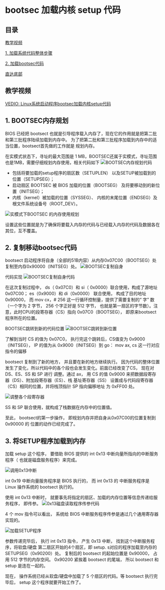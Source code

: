 
# bootsec 加载内核 setup 代码

<h2 id = 'm'> 目录 </h2>

[教学视频](#t)

[1. 加载系统代码整体步骤](#1)

[2. 加载bootsec代码](#2)

[直达底部](#e)

<h2 id = 't'> 教学视频 </h2>

[VEDIO: Linux系统启动程序bootsec加载内核setup代码](http://toutiao.com/item/6655311281303585287/ "VEDIO: Linux系统启动程序bootsec加载内核setup代码")

<h2 id = '1'> 1. BOOTSEC内存规划 </h2>

  BIOS 已经把 bootsect 也就是引导程序载入内存了，现在它的作用就是把第二批和第三批程序陆续加载到内存中。 为了把第二批和第三批程序加载到内存中的适当位置，bootsect首先做的工作就是 规划内存。
  
  在实模式状态下，寻址的最大范围是 1 MB，BOOTSEC还属于实模式，寻址范围也是1MB，需要仔细规划内存使用，相关代码如下
![BOOTSEC内存规划代码](https://i.imgur.com/rdtBXM8.png)

  - 包括将要加载的setup程序的扇区数（SETUPLEN） 以及SETUP被加载到的位置（SETUPSEG）；
  - 启动扇区 BOOTSEC 被 BIOS 加载的位置（BOOTSEG） 及将要移动到的新位置（INITSEG）； 
  - 内核（kernel）被加载的位置（SYSSEG）、 内核的末尾位置（ENDSEG）及 根文件系统设备号（ROOT_DEV）。

![实模式下BOOTSEC 的内存使用规划](https://i.imgur.com/vZNByWz.png)
  
  设置这些位置就是为了确保将要载入内存的代码与已经载入内存的代码及数据各在其位，互不覆盖。

<h2 id = '2'> 2. 复制移动bootsec代码 </h2>

  bootsect 启动程序将自身（全部的51B内容）从内存0x07C00（BOOTSEG）处复制至内存0x90000（INITSEG）处。
![BOOTSEC复制自身](https://i.imgur.com/yX3NXPV.png)

  代码实现
![BOOTSEC复制自身代码](https://i.imgur.com/jcIDHJV.png)
  
  在这次复制过程中， ds（ 0x07C0）和 si（ 0x0000）联合使用，构成了源地址 0x07C00； es（0x9000）和 di（0x0000） 联合使用， 构成了目的地址 0x90000， 而 mov cx，# 256 这一行循环控制量，提供了需要复制的“ 字” 数（一个字为 2 字节， 256 个字正好是 512 字节， 也就是第一扇区的字节数）。注意，此时CPU的段寄存器（CS）指向 0x07C0（BOOTSEG）， 即原来bootsect程序所在的位置。

  BOOTSEC跳转到新的代码位置
![BOOTSEC跳转到新位置](https://i.imgur.com/XdyC8qX.png)
  
  了解到当时 CS 的值为 0x07C0， 执行完这个跳转后，CS值变为 0x9000（INITSEG）， IP 的值为从 0x9000（INITSEG）到 go： mov ax, cs 这一行对应指令的偏移
  
  bootsect 复制到了新的地方， 并且要在新的地方继续执行。 因为代码的整体位置发生了变化，所以代码中的各个段也会发生变化。前面已经改变了CS， 现在对DS、ES、SS 和 SP 进行 调整。通过 ax， 用 CS 的值 0x9000 来把数据段寄存器（DS）、附加段寄存器（ES）、栈 基址寄存器（SS） 设置成与代码段寄存器（CS）相同的位置，并将栈顶指针 SP 指向偏移地址 为 0xFF00 处。

  ![调整各个段寄存器](https://i.imgur.com/hLVrf1D.png)
  
  SS 和 SP 联合使用，就构成了栈数据在内存中的位置值。

  至此， bootsect的第一步操作， 即规划内存并把自身从0x07C00的位置复制到 0x90000 的 位置的动作已经完成了。

<h2 id = '3'> 3. 将SETUP程序加载到内存 </h2>

  加载 setup 这个程序， 要借助 BIOS 提供的 int 0x13 中断向量所指向的中断服务程序（ 也就是磁盘服务程序）来完成。

![调用0x13中断](https://i.imgur.com/vI89qp2.png)

  int 0x19 中断向量服务程序是 BIOS 执行的， 而 int 0x13 的 中断服务程序是 Linux 操作系统的 bootsect 执行的。

  使用 int 0x13 中断时， 就要事先将指定的扇区、加载的内存位置等信息传递给服务程序， 即传参。
![0x13磁盘读取程序传参代码](https://i.imgur.com/Kl9jjd4.png)

  4 个 mov 指令可以看出， 系统给 BIOS 中断服务程序传参是通过几个通用寄存器实现的。

![加载SETUP程序](https://i.imgur.com/nN0ejm9.png)

  参数传递完毕后， 执行 int 0x13 指令， 产生 0x13 中断， 找到这个中断服务程序，将软盘/硬盘 第二扇区开始的4个扇区，即 setup. s对应的程序加载至内存的 SETUPSEG（0x90200）处。 复制后的 bootsect 的起始位置是 0x90000， 占用 512 字节的内存空间。 0x90200 紧挨着 bootsect 的尾端， 所以 bootsect 和 setup 是连在一起的。

  现在， 操作系统已经从软盘/硬盘中加载了 5 个扇区的代码。等 bootsect 执行完毕后， setup 这个程序就要开始工作了。

<p id = 'e'> </p>